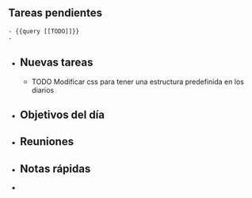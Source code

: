 ## Tareas pendientes
	- {{query [[TODO]]}}
	-
- ## Nuevas tareas
	- TODO Modificar css para tener una estructura predefinida en los diarios
- ## Objetivos del día
- ## Reuniones
- ## Notas rápidas
-